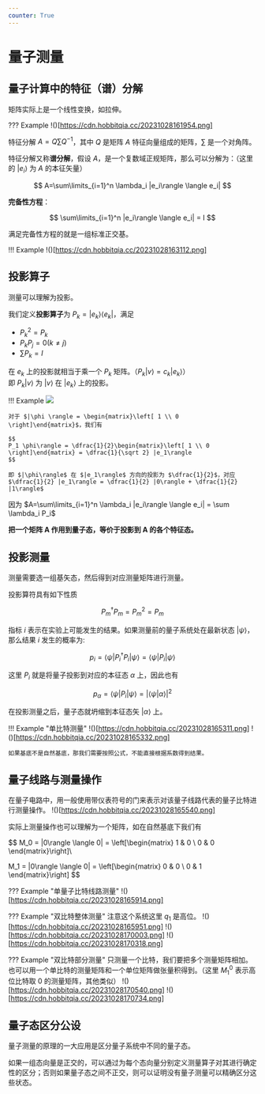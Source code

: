 ```yaml
---
counter: True  
---
```


# 量子测量

## 量子计算中的特征（谱）分解

矩阵实际上是一个线性变换，如拉伸。

??? Example
    !()[https://cdn.hobbitqia.cc/20231028161954.png]

特征分解 $A=Q\sum Q^{-1}$，其中 $Q$ 是矩阵 $A$ 特征向量组成的矩阵，$\sum$ 是一个对角阵。

特征分解又称**谱分解**，假设 $A$，是一个复数域正规矩阵，那么可以分解为：（这里的 $|e_i\rangle$ 为 $A$ 的本征矢量）

$$
A=\sum\limits_{i=1}^n \lambda_i |e_i\rangle \langle e_i|
$$

**完备性方程**：

$$
\sum\limits_{i=1}^n |e_i\rangle \langle e_i| = I
$$

满足完备性方程的就是一组标准正交基。

!!! Example
    !()[https://cdn.hobbitqia.cc/20231028163112.png]

## 投影算子

测量可以理解为投影。

我们定义**投影算子**为 $P_k = |e_k\rangle \langle e_k|$，满足

* $P_k^2=P_k$
* $P_k P_j = 0(k\neq j)$
* $\sum P_k = I$

在 $e_k$ 上的投影就相当于乘一个 $P_k$ 矩阵。（$P_k| v \rangle = c_k | e_k\rangle$）  
即 $P_k |v\rangle$ 为 $|v\rangle$ 在 $|e_k\rangle$ 上的投影。

!!! Example
    ![](https://cdn.hobbitqia.cc/20231028163708.png)

    对于 $|\phi \rangle = \begin{matrix}\left[ 1 \\ 0 \right]\end{matrix}$，我们有 
    
    $$
    P_1 \phi\rangle = \dfrac{1}{2}\begin{matrix}\left[ 1 \\ 0 \right]\end{matrix} = \dfrac{1}{\sqrt 2} |e_1\rangle
    $$

    即 $|\phi\rangle$ 在 $|e_1\rangle$ 方向的投影为 $\dfrac{1}{2}$，对应 $\dfrac{1}{2} |e_1\rangle = \dfrac{1}{2} |0\rangle + \dfrac{1}{2} |1\rangle$

因为 $A=\sum\limits_{i=1}^n \lambda_i |e_i\rangle \langle e_i| = \sum \lambda_i P_i$

**把一个矩阵 A 作用到量子态，等价于投影到 A 的各个特征态。**

## 投影测量

测量需要选一组基矢态，然后得到对应测量矩阵进行测量。

投影算符具有如下性质

$$
P_m^{\dagger} P_m = P_m^2 = P_m
$$

指标 $i$ 表示在实验上可能发生的结果。如果测量前的量子系统处在最新状态 $|\psi \rangle$，那么结果 $i$ 发生的概率为: 

$$
p_i = \langle \psi | P_i^{\dagger} P_i | \psi \rangle = \langle \psi | P_i | \psi \rangle
$$

这里 $P_i$ 就是将量子投影到对应的本征态 $\alpha$ 上，因此也有

$$
p_\alpha = \langle \psi | P_i | \psi \rangle = |\langle \psi | \alpha \rangle|^2
$$

在投影测量之后，量子态就坍缩到本征态矢 $|\alpha \rangle$ 上。

!!! Example "单比特测量"
    !()[https://cdn.hobbitqia.cc/20231028165311.png]
    !()[https://cdn.hobbitqia.cc/20231028165332.png]

    如果基底不是自然基底，那我们需要按照公式，不能直接根据系数得到结果。

## 量子线路与测量操作

在量子电路中，用一般使用带仪表符号的门来表示对该量子线路代表的量子比特进行测量操作。
!()[https://cdn.hobbitqia.cc/20231028165540.png]

实际上测量操作也可以理解为一个矩阵，如在自然基底下我们有

$$
M_0 = |0\rangle \langle 0| = 
\left[\begin{matrix} 1 & 0 \\ 0 & 0 
\end{matrix}\right]\\

M_1 = |0\rangle \langle 0| = 
\left[\begin{matrix} 0 & 0 \\ 0 & 1
\end{matrix}\right]
$$

??? Example "单量子比特线路测量"
    !()[https://cdn.hobbitqia.cc/20231028165914.png]

??? Example "双比特整体测量"
    注意这个系统这里 $q_1$ 是高位。
    !()[https://cdn.hobbitqia.cc/20231028165951.png]
    !()[https://cdn.hobbitqia.cc/20231028170003.png]
    !()[https://cdn.hobbitqia.cc/20231028170318.png]

??? Example "双比特部分测量"
    只测量一个比特，我们要把多个测量矩阵相加。也可以用一个单比特的测量矩阵和一个单位矩阵做张量积得到。（这里 $M_1^0$ 表示高位比特取 0 的测量矩阵，其他类似）
    !()[https://cdn.hobbitqia.cc/20231028170540.png]
    !()[https://cdn.hobbitqia.cc/20231028170734.png]

## 量子态区分公设

量子测量的原理的一大应用是区分量子系统中不同的量子态。

如果一组态向量是正交的，可以通过为每个态向量分别定义测量算子对其进行确定性的区分；否则如果量子态之间不正交，则可以证明没有量子测量可以精确区分这些状态。